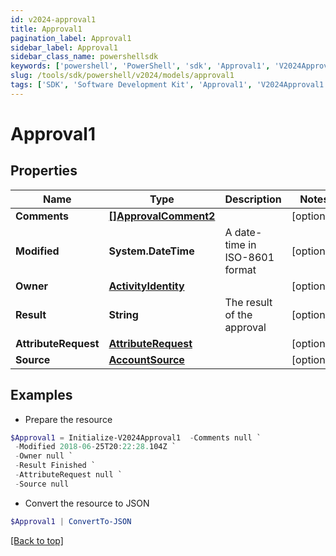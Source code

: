 ```yaml
---
id: v2024-approval1
title: Approval1
pagination_label: Approval1
sidebar_label: Approval1
sidebar_class_name: powershellsdk
keywords: ['powershell', 'PowerShell', 'sdk', 'Approval1', 'V2024Approval1'] 
slug: /tools/sdk/powershell/v2024/models/approval1
tags: ['SDK', 'Software Development Kit', 'Approval1', 'V2024Approval1']
---
```



# Approval1

## Properties

Name | Type | Description | Notes
------------ | ------------- | ------------- | -------------
**Comments** | [**[]ApprovalComment2**](approval-comment2) |  | [optional] 
**Modified** | **System.DateTime** | A date-time in ISO-8601 format | [optional] 
**Owner** | [**ActivityIdentity**](activity-identity) |  | [optional] 
**Result** | **String** | The result of the approval | [optional] 
**AttributeRequest** | [**AttributeRequest**](attribute-request) |  | [optional] 
**Source** | [**AccountSource**](account-source) |  | [optional] 

## Examples

- Prepare the resource
```powershell
$Approval1 = Initialize-V2024Approval1  -Comments null `
 -Modified 2018-06-25T20:22:28.104Z `
 -Owner null `
 -Result Finished `
 -AttributeRequest null `
 -Source null
```

- Convert the resource to JSON
```powershell
$Approval1 | ConvertTo-JSON
```


[[Back to top]](#) 

